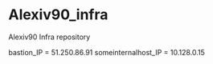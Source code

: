 # Alexiv90_infra
Alexiv90 Infra repository

bastion_IP = 51.250.86.91
someinternalhost_IP = 10.128.0.15
